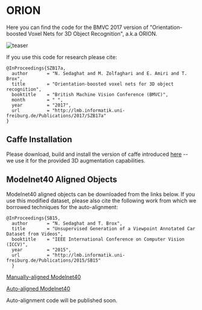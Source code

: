 # ORION
Here you can find the code for the BMVC 2017 version of "Orientation-boosted Voxel Nets for 3D Object Recognition", a.k.a ORION.

![teaser](https://lmb.informatik.uni-freiburg.de/Publications/2017/SZB17a/teaser_w.png)

If you use this code for research please cite:
   
    @InProceedings{SZB17a,
      author       = "N. Sedaghat and M. Zolfaghari and E. Amiri and T. Brox",
      title        = "Orientation-boosted voxel nets for 3D object recognition",
      booktitle    = "British Machine Vision Conference (BMVC)",
      month        = " ",
      year         = "2017",
      url          = "http://lmb.informatik.uni-freiburg.de/Publications/2017/SZB17a"
    }


Caffe Installation
------------------

Please download, build and install the version of caffe introduced [here](https://lmb.informatik.uni-freiburg.de/resources/opensource/unet.en.html) -- we use it for the provided 3D augmentation capabilities.

Modelnet40 Aligned Objects
---------------------------
Modelnet40 aligned objects can be downloaded from the links below.
If you use this modified dataset, please also cite the following work from which we borrowed techniques for the auto-alignment:

    @InProceedings{SB15,
      author       = "N. Sedaghat and T. Brox",
      title        = "Unsupervised Generation of a Viewpoint Annotated Car Dataset from Videos",
      booktitle    = "IEEE International Conference on Computer Vision (ICCV)",
      year         = "2015",
      url          = "http://lmb.informatik.uni-freiburg.de/Publications/2015/SB15"
      }
      

[Manually-aligned Modelnet40](https://lmb.informatik.uni-freiburg.de/resources/datasets/ORION/modelnet40_manually_aligned.tar)

[Auto-aligned Modelnet40](https://lmb.informatik.uni-freiburg.de/resources/datasets/ORION/modelnet40_auto_aligned.tar)

Auto-alignment code will be published soon. 
